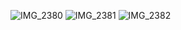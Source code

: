 ![IMG_2380](https://user-images.githubusercontent.com/22160969/154298201-d6d72c89-5be2-474c-87de-9e79cb57b59d.jpg)
![IMG_2381](https://user-images.githubusercontent.com/22160969/154298208-f0590bdc-469f-44b7-936f-cbd9fb3cf412.jpg)
![IMG_2382](https://user-images.githubusercontent.com/22160969/154298219-57271049-bb41-453d-a5e8-e2a4776a164e.jpg)
